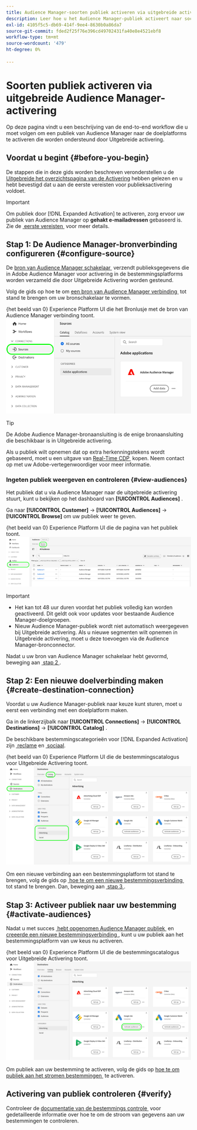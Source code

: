 ```yaml
---
title: Audience Manager-soorten publiek activeren via uitgebreide activering
description: Leer hoe u het Audience Manager-publiek activeert naar sociale en advertentiebestemmingen via Audience Manager Expanded Activation.
exl-id: 4105f5c5-db69-414f-9ee4-8630b0a86da7
source-git-commit: fded2f25f76e396cd49702431fa40e8e4521ebf8
workflow-type: tm+mt
source-wordcount: '479'
ht-degree: 0%

---
```


# Soorten publiek activeren via uitgebreide Audience Manager-activering

Op deze pagina vindt u een beschrijving van de end-to-end workflow die u moet volgen om een publiek van Audience Manager naar de doelplatforms te activeren die worden ondersteund door Uitgebreide activering.

## Voordat u begint {#before-you-begin}

De stappen die in deze gids worden beschreven veronderstellen u de [&#x200B; Uitgebreide het overzichtspagina van de Activering &#x200B;](overview.md) hebben gelezen en u hebt bevestigd dat u aan de eerste vereisten voor publieksactivering voldoet.

>[!IMPORTANT]
>
>Om publiek door [!DNL Expanded Activation] te activeren, zorg ervoor uw publiek van Audience Manager op **gehakt e-mailadressen** gebaseerd is. Zie de [&#x200B; eerste vereisten &#x200B;](overview.md#prerequisites) voor meer details.

## Stap 1: De Audience Manager-bronverbinding configureren {#configure-source}

De [&#x200B; bron van Audience Manager schakelaar &#x200B;](../sources/connectors/adobe-applications/audience-manager.md) verzendt publieksgegevens die in Adobe Audience Manager voor activering in de bestemmingsplatforms worden verzameld die door Uitgebreide Activering worden gesteund.

Volg de gids op hoe te om [&#x200B; een bron van Audience Manager verbinding &#x200B;](../sources/tutorials/ui/create/adobe-applications/audience-manager.md) tot stand te brengen om uw bronschakelaar te vormen.

{het beeld van 0} Experience Platform UI die het Bronlusje met de bron van Audience Manager verbinding toont.![&#128279;](assets/sources-tab.png)

>[!TIP]
>
>De Adobe Audience Manager-bronaansluiting is de enige bronaansluiting die beschikbaar is in Uitgebreide activering.
>
>Als u publiek wilt opnemen dat op extra herkenningstekens wordt gebaseerd, moet u een uitgave van [&#x200B; Real-Time CDP &#x200B;](../rtcdp/overview.md) kopen. Neem contact op met uw Adobe-vertegenwoordiger voor meer informatie.

### Ingeten publiek weergeven en controleren {#view-audiences}

Het publiek dat u via Audience Manager naar de uitgebreide activering stuurt, kunt u bekijken op het dashboard van **[!UICONTROL Audiences]** .

Ga naar **[!UICONTROL Customer]** -> **[!UICONTROL Audiences]** -> **[!UICONTROL Browse]** om uw publiek weer te geven.

{het beeld van 0} Experience Platform UI die de pagina van het publiek toont.![&#128279;](assets/audiences-browse.png)

>[!IMPORTANT]
>
>* Het kan tot 48 uur duren voordat het publiek volledig kan worden geactiveerd. Dit geldt ook voor updates voor bestaande Audience Manager-doelgroepen.
>* Nieuw Audience Manager-publiek wordt niet automatisch weergegeven bij Uitgebreide activering. Als u nieuwe segmenten wilt opnemen in Uitgebreide activering, moet u deze toevoegen via de Audience Manager-bronconnector.

Nadat u uw bron van Audience Manager schakelaar hebt gevormd, beweging aan [&#x200B; stap 2 &#x200B;](#create-destination-connection).

## Stap 2: Een nieuwe doelverbinding maken {#create-destination-connection}

Voordat u uw Audience Manager-publiek naar keuze kunt sturen, moet u eerst een verbinding met een doelplatform maken.

Ga in de linkerzijbalk naar **[!UICONTROL Connections]** -> **[!UICONTROL Destinations]** -> **[!UICONTROL Catalog]** .

De beschikbare bestemmingscategorieën voor [!DNL Expanded Activation] zijn [&#x200B; reclame &#x200B;](../destinations/catalog/advertising/overview.md) en [&#x200B; sociaal &#x200B;](../destinations/catalog/social/overview.md).

{het beeld van 0} Experience Platform UI die de bestemmingscatalogus voor Uitgebreide Activering toont.![&#128279;](assets/destination-catalog.png)

Om een nieuwe verbinding aan een bestemmingsplatform tot stand te brengen, volg de gids op [&#x200B; hoe te om een nieuwe bestemmingsverbinding &#x200B;](../destinations/ui/connect-destination.md) tot stand te brengen. Dan, beweging aan [&#x200B; stap 3 &#x200B;](#activate-audiences).

## Stap 3: Activeer publiek naar uw bestemming {#activate-audiences}

Nadat u met succes [&#x200B; hebt opgenomen Audience Manager publiek &#x200B;](#configure-source) en [&#x200B; creeerde een nieuwe bestemmingsverbinding &#x200B;](#create-destination-connection), kunt u uw publiek aan het bestemmingsplatform van uw keus nu activeren.

{het beeld van 0} Experience Platform UI die de bestemmingscatalogus voor Uitgebreide Activering toont.![&#128279;](assets/activate-audiences.png)

Om publiek aan uw bestemming te activeren, volg de gids op [&#x200B; hoe te om publiek aan het stromen bestemmingen &#x200B;](../destinations/ui/activate-segment-streaming-destinations.md) te activeren.

## Activering van publiek controleren {#verify}

Controleer de [&#x200B; documentatie van de bestemmings controle &#x200B;](../dataflows/ui/monitor-destinations.md) voor gedetailleerde informatie over hoe te om de stroom van gegevens aan uw bestemmingen te controleren.
